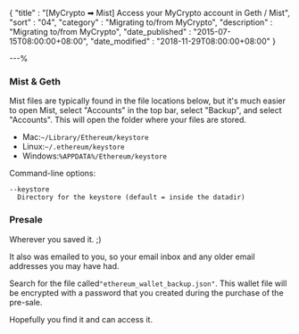 {
"title"       : "[MyCrypto ➡ Mist] Access your MyCrypto account in Geth / Mist",
"sort"        : "04",
"category"    : "Migrating to/from MyCrypto",
"description" : "Migrating to/from MyCrypto",
"date_published" : "2015-07-15T08:00:00+08:00",
"date_modified"  : "2018-11-29T08:00:00+08:00"
}

---%


### Mist & Geth

Mist files are typically found in the file locations below, but it's much easier to open Mist, select "Accounts" in the top bar, select "Backup", and select "Accounts". This will open the folder where your files are stored.

*   Mac:`~/Library/Ethereum/keystore`
*   Linux:`~/.ethereum/keystore`
*   Windows:`%APPDATA%/Ethereum/keystore`

Command-line options:
```
--keystore
  Directory for the keystore (default = inside the datadir)

```


### Presale

Wherever you saved it. ;)

It also was emailed to you, so your email inbox and any older email addresses you may have had.

Search for the file called`"ethereum_wallet_backup.json"`. This wallet file will be encrypted with a password that you created during the purchase of the pre-sale.

Hopefully you find it and can access it.
